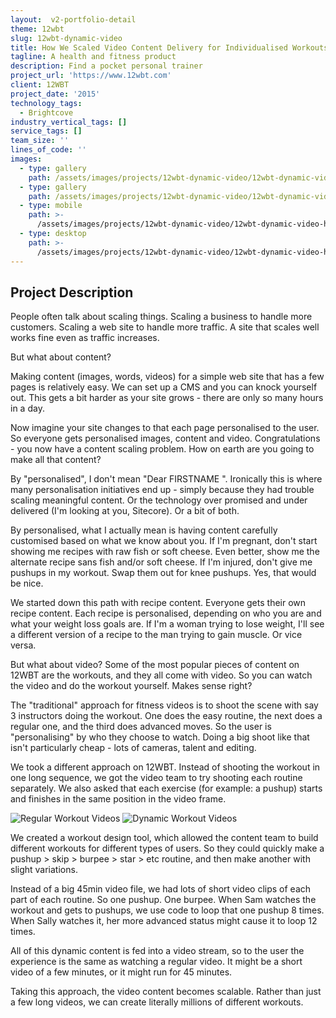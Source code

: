 ```yaml
---
layout:  v2-portfolio-detail
theme: 12wbt
slug: 12wbt-dynamic-video
title: How We Scaled Video Content Delivery for Individualised Workouts
tagline: A health and fitness product
description: Find a pocket personal trainer
project_url: 'https://www.12wbt.com'
client: 12WBT
project_date: '2015'
technology_tags:
  - Brightcove
industry_vertical_tags: []
service_tags: []
team_size: ''
lines_of_code: ''
images:
  - type: gallery
    path: /assets/images/projects/12wbt-dynamic-video/12wbt-dynamic-video-1.jpg
  - type: gallery
    path: /assets/images/projects/12wbt-dynamic-video/12wbt-dynamic-video-2.jpg
  - type: mobile
    path: >-
      /assets/images/projects/12wbt-dynamic-video/12wbt-dynamic-video-hero-mobile.jpg
  - type: desktop
    path: >-
      /assets/images/projects/12wbt-dynamic-video/12wbt-dynamic-video-hero-desktop.jpg
---
```


## Project Description

People often talk about scaling things. Scaling a business to handle more customers. Scaling a web site to handle more traffic. A site that scales well works fine even as traffic increases.

But what about content?

Making content (images, words, videos) for a simple web site that has a few pages is relatively easy. We can set up a CMS and you can knock yourself out. This gets a bit harder as your site grows - there are only so many hours in a day.

Now imagine your site changes to that each page personalised to the user. So everyone gets personalised images, content and video. Congratulations - you now have a content scaling problem. How on earth are you going to make all that content?

By "personalised", I don't mean "Dear FIRSTNAME ". Ironically this is where many personalisation initiatives end up - simply because they had trouble scaling meaningful content. Or the technology over promised and under delivered (I'm looking at you, Sitecore). Or a bit of both.

By personalised, what I actually mean is having content carefully customised based on what we know about you. If I'm pregnant, don't start showing me recipes with raw fish or soft cheese. Even better, show me the alternate recipe sans fish and/or soft cheese. If I'm injured, don't give me pushups in my workout. Swap them out for knee pushups. Yes, that would be nice.

We started down this path with recipe content. Everyone gets their own recipe content. Each recipe is personalised, depending on who you are and what your weight loss goals are. If I'm a woman trying to lose weight, I'll see a different version of a recipe to the man trying to gain muscle. Or vice versa.

But what about video? Some of the most popular pieces of content on 12WBT are the workouts, and they all come with video. So you can watch the video and do the workout yourself. Makes sense right?

The "traditional" approach for fitness videos is to shoot the scene with say 3 instructors doing the workout. One does the easy routine, the next does a regular one, and the third does advanced moves. So the user is "personalising" by who they choose to watch. Doing a big shoot like that isn't particularly cheap - lots of cameras, talent and editing.

We took a different approach on 12WBT. Instead of shooting the workout in one long sequence, we got the video team to try shooting each routine separately. We also asked that each exercise (for example: a pushup) starts and finishes in the same position in the video frame.

![Regular Workout Videos](/assets/uploads/assets/images/projects/12wbt-dynamic-video/12wbt-video-diagram-1.jpg)
![Dynamic Workout Videos](/assets/uploads/assets/images/projects/12wbt-dynamic-video/12wbt-video-diagram-2.jpg)

We created a workout design tool, which allowed the content team to build different workouts for different types of users. So they could quickly make a pushup > skip > burpee > star > etc routine, and then make another with slight variations.

Instead of a big 45min video file, we had lots of short video clips of each part of each routine. So one pushup. One burpee. When Sam watches the workout and gets to pushups, we use code to loop that one pushup 8 times. When Sally watches it, her more advanced status might cause it to loop 12 times.

All of this dynamic content is fed into a video stream, so to the user the experience is the same as watching a regular video. It might be a short video of a few minutes, or it might run for 45 minutes.

Taking this approach, the video content becomes scalable. Rather than just a few long videos, we can create literally millions of different workouts.
